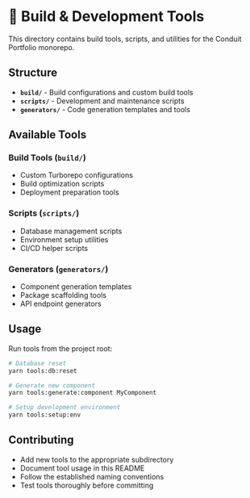 # 🔧 Build & Development Tools

This directory contains build tools, scripts, and utilities for the Conduit Portfolio monorepo.

## Structure

- **`build/`** - Build configurations and custom build tools
- **`scripts/`** - Development and maintenance scripts
- **`generators/`** - Code generation templates and tools

## Available Tools

### Build Tools (`build/`)
- Custom Turborepo configurations
- Build optimization scripts
- Deployment preparation tools

### Scripts (`scripts/`)
- Database management scripts
- Environment setup utilities
- CI/CD helper scripts

### Generators (`generators/`)
- Component generation templates
- Package scaffolding tools
- API endpoint generators

## Usage

Run tools from the project root:

```bash
# Database reset
yarn tools:db:reset

# Generate new component
yarn tools:generate:component MyComponent

# Setup development environment
yarn tools:setup:env
```

## Contributing

- Add new tools to the appropriate subdirectory
- Document tool usage in this README
- Follow the established naming conventions
- Test tools thoroughly before committing 
